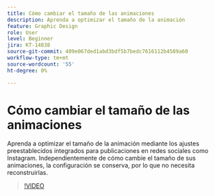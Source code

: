 ```yaml
---
title: Cómo cambiar el tamaño de las animaciones
description: Aprenda a optimizar el tamaño de la animación
feature: Graphic Design
role: User
level: Beginner
jira: KT-14838
source-git-commit: 409e067ded1abd3bdf5b7bedc7616112b4589a60
workflow-type: tm+mt
source-wordcount: '55'
ht-degree: 0%

---
```


# Cómo cambiar el tamaño de las animaciones

Aprenda a optimizar el tamaño de la animación mediante los ajustes preestablecidos integrados para publicaciones en redes sociales como Instagram. Independientemente de cómo cambie el tamaño de sus animaciones, la configuración se conserva, por lo que no necesita reconstruirlas.

>[!VIDEO](https://video.tv.adobe.com/v/3426984?quality=12&learn=on&hidetitle=true)
